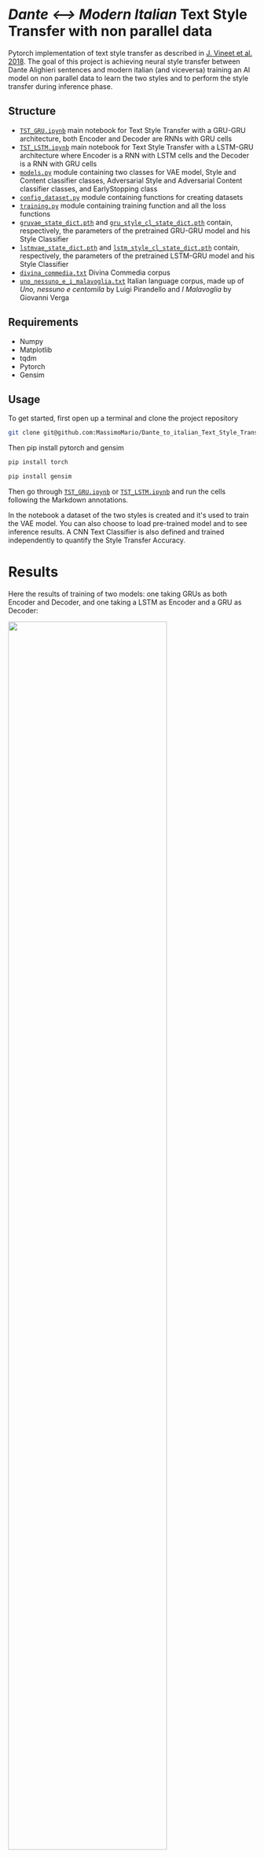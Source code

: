 # *Dante <--> Modern Italian* Text Style Transfer with non parallel data
Pytorch implementation of text style transfer as described in [J. Vineet et al. 2018](https://arxiv.org/abs/1808.04339). The goal of this project is achieving neural style transfer between Dante Alighieri sentences and modern italian (and viceversa) training an AI model on non parallel data to learn the two styles and to perform the style transfer during inference phase.

## Structure
* [`TST_GRU.ipynb`](TST_GRU.ipynb) main notebook for Text Style Transfer with a GRU-GRU architecture, both Encoder and Decoder are RNNs with GRU cells
* [`TST_LSTM.ipynb`](TST_LSTM.ipynb) main notebook for Text Style Transfer with a LSTM-GRU architecture where Encoder is a RNN with LSTM cells and the Decoder is a RNN with GRU cells
* [`models.py`](models.py) module containing two classes for VAE model, Style and Content classifier classes, Adversarial Style and Adversarial Content classifier classes, and EarlyStopping class
* [`config_dataset.py`](config_dataset.py) module containing functions for creating datasets
* [`training.py`](training.py) module containing training function and all the loss functions
* [`gruvae_state_dict.pth`](gruvae_state_dict.pth) and [`gru_style_cl_state_dict.pth`](gru_style_cl_state_dict.pth) contain, respectively, the parameters of the pretrained GRU-GRU model and his Style Classifier
* [`lstmvae_state_dict.pth`](lstmvae_state_dict.pth) and [`lstm_style_cl_state_dict.pth`](lstm_style_cl_state_dict.pth) contain, respectively, the parameters of the pretrained LSTM-GRU model and his Style Classifier
* [`divina_commedia.txt`](divina_commedia.txt) Divina Commedia corpus
* [`uno_nessuno_e_i_malavoglia.txt`](uno_nessuno_e_i_malavoglia.txt) Italian language corpus, made up of _Uno, nessuno e centomila_ by Luigi Pirandello and _I Malavoglia_ by Giovanni Verga


## Requirements
- Numpy
- Matplotlib
- tqdm
- Pytorch
- Gensim

## Usage 
To get started, first open up a terminal and clone the project repository

```bash
git clone git@github.com:MassimoMario/Dante_to_italian_Text_Style_Transfer.git
```
Then pip install pytorch and gensim

```bash
pip install torch
```
```bash
pip install gensim
```

Then go through [`TST_GRU.ipynb`](TST_GRU.ipynb) or [`TST_LSTM.ipynb`](TST_LSTM.ipynb) and run the cells following the Markdown annotations.

In the notebook a dataset of the two styles is created and it's used to train the VAE model. You can also choose to load pre-trained model and to see inference results. A CNN Text Classifier is also defined and trained independently to quantify the Style Transfer Accuracy.

# Results
Here the results of training of two models: one taking GRUs as both Encoder and Decoder, and one taking a LSTM as Encoder and a GRU as Decoder:

<img src="Images/models_training.png" width=80% height=80%>

Here are three parameters to evaluate the quality of the Style Transfer:

| Model | STA | PPL | WO |
| --- | --- | --- | --- |
| GRU + GRU | 0.979 | 142 | 0.037 |
| LSTM + GRU | 0.971 | 231 | 0.030 |

Where **STA** is the Style Transfer Accuracy, computed using an independently trained Text Classifier,   $PPL = 2^{- \frac{1}{N} \sum_i log_2 \left( P(w_i)\right)}$ is the Perplexity, and $WO = \frac{count(x \cap y)}{count(x \cup y)}$ is the Word Overlapping between input sequence $x$ and the transferred one $y$.

Example of output for the two models giving as input *"nel mezzo del cammin di nostra vita mi ritrovai per una selva oscura che la diritta via era smarrita"* to transfer in Italian:

GRU + GRU: *e la sua insofferenza e la sua vita come si vede a vedere cos è successo che non è*

LSTM + GRU: *e non si vedeva più la testa e non aveva più coraggio di non far nulla e non si*

## Theory background
The AI model consist of a Variational Autoencoder in which both Encoder and Decoder are Recurrent Neural Networks.

The aim of the training phase is to reconstruct the input sentence and learn a disentangled representation of the latent space in order to interpret it as composed of two parts: Style and Content space. During inference a sentence is embedded in this Style-Content latent space and, before feeding the decoder, the Style space is replaced with a different Style tensor and concatenated with the original Content.

<img src="Images/TST_model.png" width=50% height=50%>

_From J. Vineet et al. 2018_

To train a model to learn such a latent space, 4 losses are added to the usual VAE loss: 2 to discriminate style and content from the two spaces and 2 adversarial losses for style and content:

$\mathcal{L}_ {tot} = \mathcal{L}_ {VAE} (\theta_E, \theta_D) + \lambda_ {mul(s)} \cdot \mathcal{L}_ {mul(s)} (\theta_E, \theta_ {mul(s)}) + \lambda_ {mul(c)} \cdot \mathcal{L}_ {mul(c)} (\theta_E, \theta_ {mul(c)}) - \lambda_ {adv(s)} \cdot \mathcal{L}_ {adv(s)}(\theta_E) - \lambda_ {adv(c)} \cdot \mathcal{L}_ {adv(c)}(\theta_E)$

Where $\mathcal{L}_ {VAE}$ is the VAE loss, $\mathcal{L}_ {mul(s)}, \mathcal{L}_ {mul(c)}$ the losses for discriminating style and content from the disentangled latent space, $\mathcal{L}_ {adv(s)}, \mathcal{L}_ {adv(c)}$ the adversarial losses for style and space, and $\lambda_ {mul(s)}, \lambda_ {mul(c)}, \lambda_ {adv(s)}, \lambda_ {adv(c)} \in \mathbb{R}^+$ are hyperparameters.

### VAEs
A simple Autoencoder is an unsupervised Machine Learning tool that encodes each instance of the dataset in an latent space with a dimension much smaller than the dimension of the input data. A decoder then attempts to reconstruct the input data from the information encoded in the latent space.

A Variational Autoencoder adds a structure to the latent space, which is taken as a Gaussian a multivariate distribution as a prior knowledge. The training objective of a VAE is to maximize the ELBO (Evidence LOwer Bound), or, in other words, minimizing this loss function:

$\mathcal{L}_ {VAE} (\theta_E, \theta_D )  = - \mathbb{E}_ {p^E_{\theta}(z|x)} [log p^D_{\theta}(x|z)] + \lambda_{KL}\cdot \mathcal{D}_ {KL} \left( p^E_{\theta}(z|x) || p_{latent}^{prior}(z) \right)$

Where $\mathcal{D}_ {KL}$ is the Kullback–Leibler divergence, $\lambda_{KL} \in \mathbb{R}^+$ is an hyperparameter, and $p_{latent}^{prior}(z) = \mathcal{N}(\vec{0}, \mathbb{I})$

In order to compute meaningful gradients for the backpropagation, after the Encoder pass, the so called *re-parametrization trick* allows to write the latent space variable $z$ as a deterministic and differentiable function of $\theta_E$ and $x$ introducing a Standard Gaussian random varaiable $\epsilon$:

$\epsilon \sim \mathcal{N} (\vec{0}, \mathbb{I})$

$\mu, log \left( \sigma^2 \right) = Encoder(x)$

$z = \mu + \sigma \bigodot \epsilon$

Where $\bigodot$ represent the element-wise product.

<img src="Images/VAE_structure.png" width=70% height=70%>

*Pictorial rapresentation of a VAE*

### RNNs: GRU & LSTM
Recurrent Neural Networks (RNNs) are a class of artificial neural networks designed to handle sequential data. Unlike traditional feedforward neural networks, RNNs have connections that form directed cycles, allowing information to persist and be carried from one step of the sequence to the next. They are well-suited for tasks where temporal dynamics or sequential patterns are important, such as time series forecasting, natural language processing, and speech recognition.

<img src="Images/many_to_many.png" width=65% height=65%>

The input of a RNN is elaborated by the hidden states $h$ in a non-linear way by a matrix $W_{hh}$ and then fed to a linear layer to get an output $y$ through a matrix $W_{hy}$. The hidden layer produces also an hidden vector $v$ which is fed again to the hidden states and determines their evolution. The output at each time step depends not only on the current input but also on the output from the previous time step. This characteristic allows RNNs to capture dependencies and patterns across sequences. The transformation relations can be written as:

$h_t = tanh(W_{hh} h_{t-1} + W_{xh} x_t)$

$o_t = W_{ht}h_t$

<img src="Images/RNN.png" width=65% height=65%>

To overcome RNNs limitations in processing long term dependencies (vanishing and exploding gradient), more sophisticated of RNNs have been designed: Long Short-Term Memory (LSTM) and Gated Recurrent Unit (GRU).

LSTMs incorporate three types of gates:  the input gate, the forget gate, and the output gate. These gates work together to control the flow of information into the cell state, out of the cell state, and how much of the cell state should be updated. The input gate determines how much of the new information should be added to the cell state, while he forget state decides which information from the previous cell state $C_{t-1}$ should be forgotten, and finally the output gate determines which part of the cell state should be output as the hidden state. This structure allows LSTMs to remember information over longer sequences and selectively retain or discard information as needed. The equations below describe the forward pass in a LSTM cell:

<img src="Images/LSTM_formula.png" width=35% height=35%>

Where $t$ denotes time step. $W_{\alpha}$ and $U_{\alpha}$ matrices contain, respectively, the weights of the input and recurrent connections, $b_{\alpha}$ refers layer biases and $\sigma_{\alpha}$ to gates activation function, where the subscript $\alpha$ can refer to input $i$, forget $f$, output $o$ gate or memory cell $c$. $x_t$ and $h_t$ are input and hidden state at time step $t$.

A sketch of LSTM cell structure:

<img src="Images/LSTM_structure.png" width=45% height=45%>

A simplified alternative to LSTM is the GRU unit. GRUs use just two types of gates: the update gate and the reset gate. The update gate determines how much of the past information needs to be passed to the future, while the reset gate decides how much of the of the previous hidden state should be forgotten. 

The equations for a forward pass in a GRU cell are:

<img src="Images/GRU_formula.png" width=50% height=50%>

Where $r_t, z_t$ and $n_t$ are respectively the reset, update and new gates. $\sigma$ is the activation function and $\bigodot$ the Hadamard product. $h_t$ is the hidden state at time step $t$.

A sketch of GRU cell structure is shown below:

<img src="Images/GRU_structure.png" width=45% height=45%>



## References
- J. Vineet et al. 2018 *"Disentangled Representation Learning for Non-Parallel Text Style Transfer"*, [https://arxiv.org/abs/1808.04339](https://arxiv.org/abs/1808.04339)
- [Matteo Falcioni Github repository](https://github.com/MatteoFalcioni/pattern_recognition)

